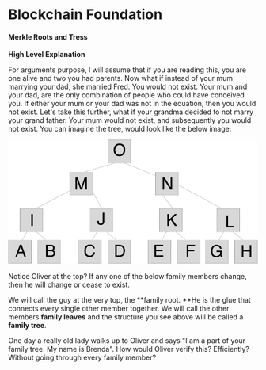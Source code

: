 # **Blockchain Foundation**

#### Merkle Roots and Tress

**High Level Explanation**

For arguments purpose, I will assume that if you are reading this, you are one alive and two you had parents.  Now what if instead of your mum marrying your dad, she married Fred. You would not exist. Your mum and your dad, are the only combination of people who could have conceived you. If either your mum or your dad was not in the equation, then you would not exist. Let's take this further, what if your grandma decided to not marry your grand father. Your mum would not exist, and subsequently you would not exist. You can imagine the tree, would look like the below image:

![](/assets/Tree.png)

Notice Oliver at the top? If any one of the below family members change, then he will change or cease to exist.

We will call the guy at the very top, the **family root. **He is the glue that connects every single other member together. We will call the other members **family leaves** and the structure you see above will be called a **family tree**.

One day a really old lady walks up to Oliver and says "I am a part of your family tree. My name is Brenda". How would Oliver verify this? Efficiently? Without going through every family member?

